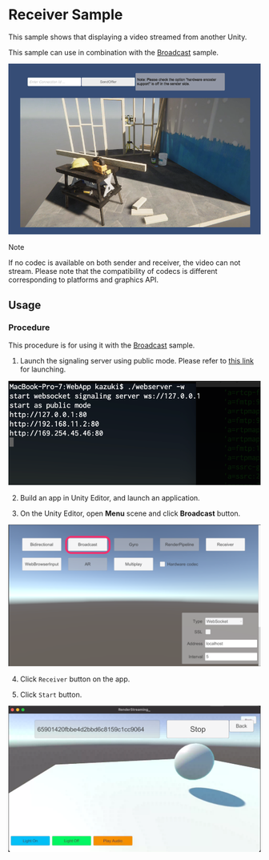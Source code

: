 # Receiver Sample

This sample shows that displaying a video streamed from another Unity.

This sample can use in combination with the [Broadcast](sample-broadcast.md) sample.

![ReceiveVideo Sample](images/renderstreaming_receivevideosample.png)

> [!NOTE]
> If no codec is available on both sender and receiver, the video can not stream. Please note that the compatibility of codecs is different corresponding to platforms and graphics API.

## Usage

### Procedure

This procedure is for using it with the [Broadcast](sample-broadcast.md) sample.

1) Launch the signaling server using public mode. Please refer to [this link](webapp.md) for launching.

![Launch web server](images/launch_webserver_public_mode.png)

2) Build an app in Unity Editor, and launch an application.

3) On the Unity Editor, open **Menu** scene and click **Broadcast** button.

![Open Broadcast scene](images/open_broadcast_scene.png)

4) Click `Receiver` button on the app.

6) Click `Start` button.

![Play receiver scene](images/play_sample_receiver.png)
